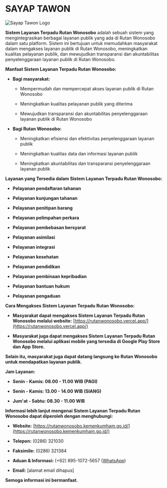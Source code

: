 # SAYAP TAWON

![Sayap Tawon Logo](https://cdn.jsdelivr.net/gh/rutanwonosobo/rutanwonosobo.github.io@main/assets/img/thumbnail-sayap-tawon.png)

**Sistem Layanan Terpadu Rutan Wonosobo** adalah sebuah sistem yang mengintegrasikan berbagai layanan publik yang ada di Rutan Wonosobo dalam satu platform. Sistem ini bertujuan untuk memudahkan masyarakat dalam mengakses layanan publik di Rutan Wonosobo, meningkatkan kualitas pelayanan publik, dan mewujudkan transparansi dan akuntabilitas penyelenggaraan layanan publik di Rutan Wonosobo.

**Manfaat Sistem Layanan Terpadu Rutan Wonosobo:**

* **Bagi masyarakat:**

  * Mempermudah dan mempercepat akses layanan publik di Rutan Wonosobo

  * Meningkatkan kualitas pelayanan publik yang diterima

  * Mewujudkan transparansi dan akuntabilitas penyelenggaraan layanan publik di Rutan Wonosobo

* **Bagi Rutan Wonosobo:**

  * Meningkatkan efisiensi dan efektivitas penyelenggaraan layanan publik

  * Meningkatkan kualitas data dan informasi layanan publik

  * Meningkatkan akuntabilitas dan transparansi penyelenggaraan layanan publik

**Layanan yang Tersedia dalam Sistem Layanan Terpadu Rutan Wonosobo:**

* **Pelayanan pendaftaran tahanan**

* **Pelayanan kunjungan tahanan**

* **Pelayanan penitipan barang**

* **Pelayanan pelimpahan perkara**

* **Pelayanan pembebasan bersyarat**

* **Pelayanan asimilasi**

* **Pelayanan integrasi**

* **Pelayanan kesehatan**

* **Pelayanan pendidikan**

* **Pelayanan pembinaan kepribadian**

* **Pelayanan bantuan hukum**

* **Pelayanan pengaduan**

**Cara Mengakses Sistem Layanan Terpadu Rutan Wonosobo:**

* **Masyarakat dapat mengakses Sistem Layanan Terpadu Rutan Wonosobo melalui website:** [https://rutanwonosobo.vercel.app/](https://rutanwonosobo.vercel.app/)

* **Masyarakat juga dapat mengakses Sistem Layanan Terpadu Rutan Wonosobo melalui aplikasi mobile yang tersedia di Google Play Store dan App Store.**

**Selain itu, masyarakat juga dapat datang langsung ke Rutan Wonosobo untuk mendapatkan layanan publik.**

**Jam Layanan:**

* **Senin - Kamis: 08.00 - 11.00 WIB (PAGI)**

* **Senin - Kamis: 13.00 - 14.00 WIB (SIANG)**

* **Jum'at - Sabtu: 08.30 - 11.00 WIB**

**Informasi lebih lanjut mengenai Sistem Layanan Terpadu Rutan Wonosobo dapat diperoleh dengan menghubungi:**

* **Website:** [https://rutanwonosobo.kemenkumham.go.id/](https://rutanwonosobo.kemenkumham.go.id/)

* **Telepon:** (0286) 321030

* **Faksimile:** (0286) 321384

* **Aduan & Informasi:** (+62) 895-1072-5657 ([WhatsApp](https://api.whatsapp.com/send?phone=6289510725657))

* **Email:** \[alamat email dihapus\]

**Semoga informasi ini bermanfaat.**
